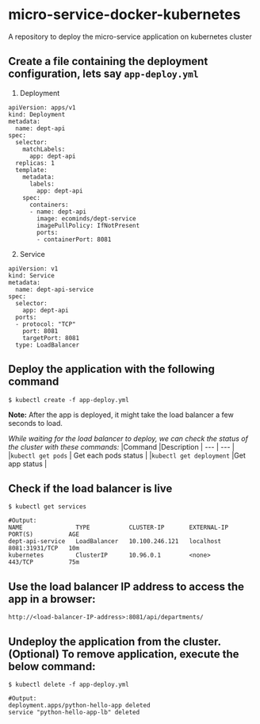 # micro-service-docker-kubernetes
A repository to deploy the micro-service application on kubernetes cluster

## Create a file containing the deployment configuration, lets say `app-deploy.yml`
1. Deployment
```
apiVersion: apps/v1
kind: Deployment
metadata:
  name: dept-api
spec:
  selector:
    matchLabels:
      app: dept-api
  replicas: 1
  template:
    metadata:
      labels:
        app: dept-api
    spec:
      containers:
      - name: dept-api
        image: ecominds/dept-service
        imagePullPolicy: IfNotPresent
        ports:
        - containerPort: 8081
```

2. Service
```
apiVersion: v1
kind: Service
metadata:
  name: dept-api-service
spec:
  selector:
    app: dept-api
  ports:
  - protocol: "TCP"
    port: 8081
    targetPort: 8081
  type: LoadBalancer
```

## Deploy the application with the following command
```
$ kubectl create -f app-deploy.yml
```
**Note:** After the app is deployed, it might take the load balancer a few seconds to load.

*While waiting for the load balancer to deploy, we can check the status of the cluster with these commands:*
|Command   |Description |
---  |  ---  |        
|`kubectl get pods`	     |     Get each pods status |
|`kubectl get deployment`	  |Get app status |

## Check if the load balancer is live
```
$ kubectl get services
```
```
#Output:
NAME               TYPE           CLUSTER-IP       EXTERNAL-IP   PORT(S)          AGE
dept-api-service   LoadBalancer   10.100.246.121   localhost     8081:31931/TCP   10m
kubernetes         ClusterIP      10.96.0.1        <none>        443/TCP          75m
```
## Use the load balancer IP address to access the app in a browser:
```
http://<load-balancer-IP-address>:8081/api/departments/
```

## Undeploy the application from the cluster. (Optional) To remove application, execute the below command:
```
$ kubectl delete -f app-deploy.yml
```
```
#Output:
deployment.apps/python-hello-app deleted
service "python-hello-app-lb" deleted
```
